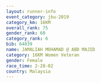 ```yaml
---
layout: runner-info 
event_category: jbu-2019 
category_km: 16KM  
overall_rank: 75
gender_rank: 60
category_rank: 6
bib: 64039
name: JAMALIAH MOHAMAD @ ABD MAJID
category: 16KM Women Veteran
gender: Female
race_time: 2-28-02
country: Malaysia
---
```

